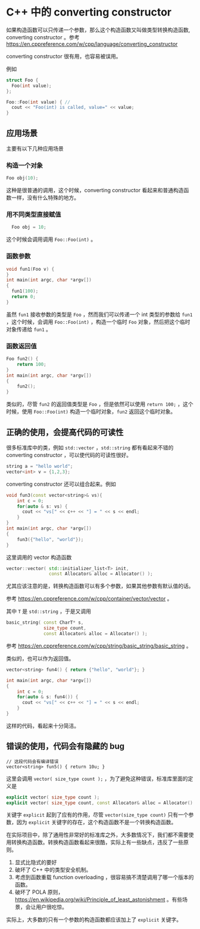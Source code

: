 # C++ 中的 converting constructor

如果构造函数可以只传递一个参数，那么这个构造函数又叫做类型转换构造函数, converting constructor 。参考 https://en.cppreference.com/w/cpp/language/converting_constructor

converting constructor 很有用，也容易被误用。

例如

```cpp
struct Foo {
  Foo(int value);
};

Foo::Foo(int value) { //
  cout << "Foo(int) is called, value=" << value;
}

```

## 应用场景

主要有以下几种应用场景

### 构造一个对象

```cpp
Foo obj(10);
```

这种是很普通的调用，这个时候，converting constructor 看起来和普通构造函数一样，没有什么特殊的地方。

### 用不同类型直接赋值

```cpp
  Foo obj = 10;
```

这个时候会调用调用 `Foo::Foo(int)` 。

### 函数参数

```cpp
void fun1(Foo v) {
}
int main(int argc, char *argv[])
{
  fun1(100);
  return 0;
}
```

虽然 `fun1` 接收参数的类型是 `Foo` ，然而我们可以传递一个 int 类型的参数给 `fun1` ，这个时候，会调用 `Foo::Foo(int)` ，构造一个临时 `Foo` 对象，然后把这个临时对象传递给 `fun1` 。

### 函数返回值

```cpp
Foo fun2() {
    return 100;
}
int main(int argc, char *argv[])
{
    fun2();
}
```

类似的，尽管 `fun2` 的返回值类型是  `Foo` ，但是依然可以使用 `return 100;` ，这个时候，使用 `Foo::Foo(int)` 构造一个临时对象，`fun2` 返回这个临时对象。


## 正确的使用，会提高代码的可读性


很多标准库中的类，例如 `std::vector` ，`std::string` 都有看起来不错的 converting constructor ，可以使代码的可读性很好。

```cpp
string a = "hello world";
vector<int> v = {1,2,3};
```

converting constructor 还可以组合起来。例如

```cpp
void fun3(const vector<string>& vs){
    int c = 0;
    for(auto & s: vs) {
      cout << "vs[" << c++ << "] = " << s << endl;
    }
}
int main(int argc, char *argv[])
{
    fun3({"hello", "world"});
}
```

这里调用的 vector 构造函数

```cpp
vector::vector( std::initializer_list<T> init,
                const Allocator& alloc = Allocator() );
```

尤其应该注意的是，转换构造函数可以有多个参数，如果其他参数有默认值的话。

参考 https://en.cppreference.com/w/cpp/container/vector/vector 。

其中 `T` 是 `std::string` ，于是又调用

```cpp
basic_string( const CharT* s,
              size_type count,
              const Allocator& alloc = Allocator() );
```

参考 https://en.cppreference.com/w/cpp/string/basic_string/basic_string 。

类似的，也可以作为返回值。

```cpp
vector<string> fun4() { return {"hello", "world"}; }

int main(int argc, char *argv[])
{
    int c = 0;
    for(auto & s: fun4()) {
      cout << "vs[" << c++ << "] = " << s << endl;
    }
}
```

这样的代码，看起来十分简洁。

## 错误的使用，代码会有隐藏的 bug

```plain
// 这段代码会有编译错误
vector<string> fun5() { return 10u; }
```

这里会调用 `vector( size_type count );` ，为了避免这种错误，标准库里面的定义是

```cpp
explicit vector( size_type count );
explicit vector( size_type count, const Allocator& alloc = Allocator() );
```

关键字 `explicit` 起到了应有的作用，尽管 `vector(size_type count)` 只有一个参数，因为 `explicit` 关键字的存在，这个构造函数不是一个转换构造函数。

在实际项目中，除了通用性非常好的标准库之外，大多数情况下，我们都不需要使用转换构造函数。转换构造函数看起来很酷，实际上有一些缺点，违反了一些原则。

1. 显式比隐式的要好
2. 破坏了 C++ 中的类型安全机制。
3. 考虑到函数重载 function overloading ，很容易搞不清楚调用了哪一个版本的函数。
4. 破坏了 POLA 原则，https://en.wikipedia.org/wiki/Principle_of_least_astonishment 。有些场景，会让用户很吃惊。

实际上，大多数的只有一个参数的构造函数都应该加上了 `explicit` 关键字。
